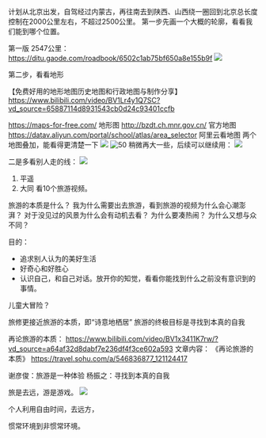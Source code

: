 计划从北京出发，自驾经过内蒙古，再往南去到陕西、山西绕一圈回到北京总长度控制在2000公里左右，不超过2500公里。
第一步先画一个大概的轮廓，看看我们能到哪个位置。

第一版 2547公里： https://ditu.gaode.com/roadbook/6502c1ab75bf650a8e155b9f
![](note/files/Pasted%20image%2020230914162735.png)

第二步，看看地形

【免费好用的地形地图历史地图和行政地图与制作分享】 https://www.bilibili.com/video/BV1Lr4y1Q7SC?vd_source=65887114d8931543cb0d24c93401ccfb 

https://maps-for-free.com/ 地形图
http://bzdt.ch.mnr.gov.cn/ 官方地图
https://datav.aliyun.com/portal/school/atlas/area_selector 阿里云看地图
两个地图叠加，能看得更清楚一下
![](note/files/Pasted%20image%2020230914171401.png)
![50](note/files/Pasted%20image%2020230914171629.png)
稍微再大一些，后续可以继续用： ![](note/files/Pasted%20image%2020230914173047.png)

二是多看别人走的线：
![](note/files/Pasted%20image%2020230914192401.png)

1. 平遥
2. 大同
看10个旅游视频。





旅游的本质是什么？
我为什么需要出去旅游，看到旅游的视频为什么会心潮澎湃？
对于没见过的风景为什么会有动机去看？
为什么要凑热闹？
为什么又想与众不同？

目的：
- 追求别人认为的美好生活
- 好奇心和好胜心
- 认识自己，和自己对话。放开你的知觉，看看你能找到什么之前没有意识到的事情。

儿童大冒险？



旅修更接近旅游的本质，即“诗意地栖居”
旅游的终极目标是寻找到本真的自我

再论旅游的本质： https://www.bilibili.com/video/BV1x3411K7rw/?vd_source=a64af32d8dabf7e236df4f3ce602a593
文章内容： 《再论旅游的本质》 https://travel.sohu.com/a/546836877_121124417

谢彦俊：旅游是一种体验
杨振之：寻找到本真的自我

旅是去远，游是游戏。
![](note/files/Pasted%20image%2020230915151105.png)

个人利用自由时间，去远方，

惯常环境到非惯常环境。